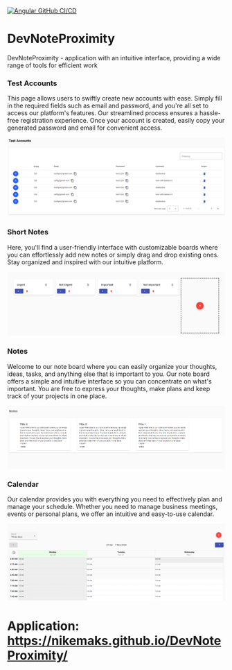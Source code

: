 [![Angular GitHub CI/CD](https://github.com/Nikemaks/DevNoteProximity/actions/workflows/main.yaml/badge.svg)](https://github.com/Nikemaks/DevNoteProximity/actions/workflows/main.yaml)

# DevNoteProximity

DevNoteProximity - application with an intuitive interface, providing a wide range of tools for efficient work

### Test Accounts

This page allows users to swiftly create new accounts with ease. Simply fill in the required fields such as email and password, and you're all set to access our platform's features. Our streamlined process ensures a hassle-free registration experience. Once your account is created, easily copy your generated password and email for convenient access.

![img](src/assets/preview/test_accounts.png)

### Short Notes

Here, you'll find a user-friendly interface with customizable boards where you can effortlessly add new notes or simply drag and drop existing ones. Stay organized and inspired with our intuitive platform.

![img](src/assets/preview/short_notes.png)

### Notes

Welcome to our note board where you can easily organize your thoughts, ideas, tasks, and anything else that is important to you. Our note board offers a simple and intuitive interface so you can concentrate on what's important. You are free to express your thoughts, make plans and keep track of your projects in one place.

![img](src/assets/preview/full_notes.png)

### Calendar

Our calendar provides you with everything you need to effectively plan and manage your schedule. Whether you need to manage business meetings, events or personal plans, we offer an intuitive and easy-to-use calendar.

![img](src/assets/preview/calendar.png)

# Application: https://nikemaks.github.io/DevNoteProximity/
